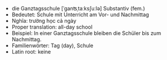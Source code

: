 - die Ganztagsschule	[ˈɡanʦˌtaːksʃuːlə]	Substantiv (fem.)
- Bedeutet: Schule mit Unterricht am Vor- und Nachmittag
- Nghĩa: trường học cả ngày
- Proper translation: all-day school
- Beispiel: In einer Ganztagsschule bleiben die Schüler bis zum Nachmittag.
- Familienwörter: Tag (day), Schule	
- Latin root: keine